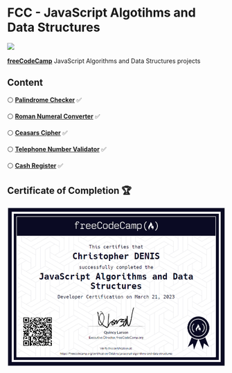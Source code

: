 # FCC - JavaScript Algotihms and Data Structures

<img src="https://img.shields.io/badge/JavaScript-323330?style=for-the-badge&logo=javascript&logoColor=F7DF1E">

**[freeCodeCamp](https://www.freecodecamp.org/learn/javascript-algorithms-and-data-structures/)** JavaScript Algorithms and Data Structures projects

## Content

⚪ **[Palindrome Checker](https://github.com/odakris/FCC-JavaScript_Algotihms_Data_Structures/blob/main/01-palindrome_checker.js)** :white_check_mark:

⚪ **[Roman Numeral Converter](https://github.com/odakris/FCC-JavaScript_Algotihms_Data_Structures/blob/main/02-roman_numeral_converter.js)** :white_check_mark:

⚪ **[Ceasars Cipher](https://github.com/odakris/FCC-JavaScript_Algotihms_Data_Structures/blob/main/03-ceasars_cipher.js)** :white_check_mark:

⚪ **[Telephone Number Validator](https://github.com/odakris/FCC-JavaScript_Algotihms_Data_Structures/blob/main/04-telephone_number_validator.js)** :white_check_mark:

⚪ **[Cash Register](https://github.com/odakris/FCC-JavaScript_Algotihms_Data_Structures/blob/main/05-cash_register.js)** :white_check_mark:


## Certificate of Completion 🏆

<p align="center">
  <img src="./certificateofcompletion.png">
</p>

